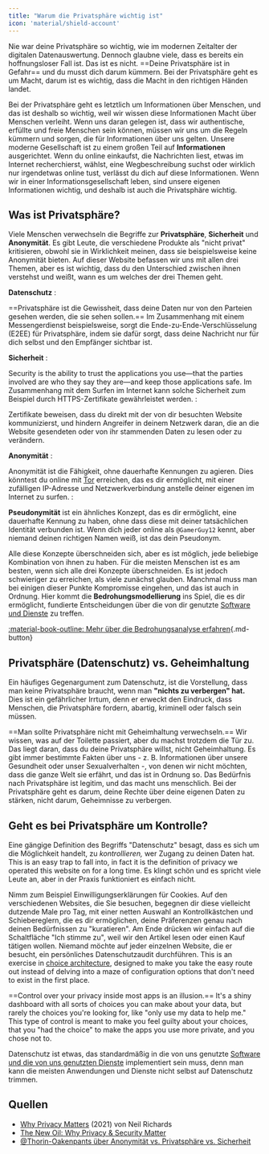 ```yaml
---
title: "Warum die Privatsphäre wichtig ist"
icon: 'material/shield-account'
---
```


Nie war deine Privatsphäre so wichtig, wie im modernen Zeitalter der digitalen Datenauswertung. Dennoch glaubne viele, dass es bereits ein hoffnungsloser Fall ist. Das ist es nicht. ==Deine Privatsphäre ist in Gefahr== und du musst dich darum kümmern. Bei der Privatsphäre geht es um Macht, darum ist es wichtig, dass die Macht in den richtigen Händen landet.

Bei der Privatsphäre geht es letztlich um Informationen über Menschen, und das ist deshalb so wichtig, weil wir wissen diese Informationen Macht über Menschen verleiht. Wenn uns daran gelegen ist, dass wir authentische, erfüllte und freie Menschen sein können, müssen wir uns um die Regeln kümmern und sorgen, die für Informationen über uns gelten. Unsere moderne Gesellschaft ist zu einem großen Teil auf **Informationen** ausgerichtet. Wenn du online einkaufst, die Nachrichten liest, etwas im Internet recherchierst, wählst, eine Wegbeschreibung suchst oder wirklich nur irgendetwas online tust, verlässt du dich auf diese Informationen. Wenn wir in einer Informationsgesellschaft leben, sind unsere eigenen Informationen wichtig, und deshalb ist auch die Privatsphäre wichtig.

## Was ist Privatsphäre?

Viele Menschen verwechseln die Begriffe zur **Privatsphäre**, **Sicherheit** und **Anonymität**. Es gibt Leute, die verschiedene Produkte als "nicht privat" kritisieren, obwohl sie in Wirklichkeit meinen, dass sie beispielsweise keine Anonymität bieten. Auf dieser Website befassen wir uns mit allen drei Themen, aber es ist wichtig, dass du den Unterschied zwischen ihnen verstehst und weißt, wann es um welches der drei Themen geht.

<!-- markdownlint-disable-next-line -->
**Datenschutz**
:

==Privatsphäre ist die Gewissheit, dass deine Daten nur von den Parteien gesehen werden, die sie sehen sollen.== Im Zusammenhang mit einem Messengerdienst beispielsweise, sorgt die Ende-zu-Ende-Verschlüsselung (E2EE) für Privatsphäre, indem sie dafür sorgt, dass deine Nachricht nur für dich selbst und den Empfänger sichtbar ist.

<!-- markdownlint-disable-next-line -->
**Sicherheit**
:

Security is the ability to trust the applications you use—that the parties involved are who they say they are—and keep those applications safe. Im Zusammenhang mit dem Surfen im Internet kann solche Sicherheit zum Beispiel durch HTTPS-Zertifikate gewährleistet werden.
:

Zertifikate beweisen, dass du direkt mit der von dir besuchten Website kommunizierst, und hindern Angreifer in deinem Netzwerk daran, die an die Website gesendeten oder von ihr stammenden Daten zu lesen oder zu verändern.

<!-- markdownlint-disable-next-line -->
**Anonymität**
:

Anonymität ist die Fähigkeit, ohne dauerhafte Kennungen zu agieren. Dies könntest du online mit [Tor](../tor.md) erreichen, das es dir ermöglicht, mit einer zufälligen IP-Adresse und Netzwerkverbindung anstelle deiner eigenen im Internet zu surfen.
:

**Pseudonymität** ist ein ähnliches Konzept, das es dir ermöglicht, eine dauerhafte Kennung zu haben, ohne dass diese mit deiner tatsächlichen Identität verbunden ist. Wenn dich jeder online als `@GamerGuy12` kennt, aber niemand deinen richtigen Namen weiß, ist das dein Pseudonym.

Alle diese Konzepte überschneiden sich, aber es ist möglich, jede beliebige Kombination von ihnen zu haben. Für die meisten Menschen ist es am besten, wenn sich alle drei Konzepte überschneiden. Es ist jedoch schwieriger zu erreichen, als viele zunächst glauben. Manchmal muss man bei einigen dieser Punkte Kompromisse eingehen, und das ist auch in Ordnung. Hier kommt die **Bedrohungsmodellierung** ins Spiel, die es dir ermöglicht, fundierte Entscheidungen über die von dir genutzte [Software und Dienste](../tools.md) zu treffen.

[:material-book-outline: Mehr über die Bedrohungsanalyse erfahren](threat-modeling.md ""){.md-button}

## Privatsphäre (Datenschutz) vs. Geheimhaltung

Ein häufiges Gegenargument zum Datenschutz, ist die Vorstellung, dass man keine Privatsphäre braucht, wenn man **"nichts zu verbergen" hat.** Dies ist ein gefährlicher Irrtum, denn er erweckt den Eindruck, dass Menschen, die Privatsphäre fordern, abartig, kriminell oder falsch sein müssen.

==Man sollte Privatsphäre nicht mit Geheimhaltung verwechseln.== Wir wissen, was auf der Toilette passiert, aber du machst trotzdem die Tür zu. Das liegt daran, dass du deine Privatsphäre willst, nicht Geheimhaltung. Es gibt immer bestimmte Fakten über uns - z. B. Informationen über unsere Gesundheit oder unser Sexualverhalten -, von denen wir nicht möchten, dass die ganze Welt sie erfährt, und das ist in Ordnung so. Das Bedürfnis nach Privatsphäre ist legitim, und das macht uns menschlich. Bei der Privatsphäre geht es darum, deine Rechte über deine eigenen Daten zu stärken, nicht darum, Geheimnisse zu verbergen.

## Geht es bei Privatsphäre um Kontrolle?

Eine gängige Definition des Begriffs "Datenschutz" besagt, dass es sich um die Möglichkeit handelt, zu *kontrollieren,* wer Zugang zu deinen Daten hat. This is an easy trap to fall into, in fact it is the definition of privacy we operated this website on for a long time. Es klingt schön und es spricht viele Leute an, aber in der Praxis funktioniert es einfach nicht.

Nimm zum Beispiel Einwilligungserklärungen für Cookies. Auf den verschiedenen Websites, die Sie besuchen, begegnen dir diese vielleicht dutzende Male pro Tag, mit einer netten Auswahl an Kontrollkästchen und Schiebereglern, die es dir ermöglichen, deine Präferenzen genau nach deinen Bedürfnissen zu "kuratieren". Am Ende drücken wir einfach auf die Schaltfläche "Ich stimme zu", weil wir den Artikel lesen oder einen Kauf tätigen wollen. Niemand möchte auf jeder einzelnen Website, die er besucht, ein persönliches Datenschutzaudit durchführen. This is an exercise in [choice architecture](https://en.wikipedia.org/wiki/Choice_architecture), designed to make you take the easy route out instead of delving into a maze of configuration options that don't need to exist in the first place.

==Control over your privacy inside most apps is an illusion.== It's a shiny dashboard with all sorts of choices you can make about your data, but rarely the choices you're looking for, like "only use my data to help me." This type of control is meant to make you feel guilty about your choices, that you "had the choice" to make the apps you use more private, and you chose not to.

Datenschutz ist etwas, das standardmäßig in die von uns genutzte [Software und die von uns genutzten Dienste](../tools.md) implementiert sein muss, denn man kann die meisten Anwendungen und Dienste nicht selbst auf Datenschutz trimmen.

## Quellen

- [Why Privacy Matters](https://amazon.com/dp/0190939044) (2021) von Neil Richards
- [The New Oil: Why Privacy & Security Matter](https://thenewoil.org/en/guides/prologue/why)
- [@Thorin-Oakenpants über Anonymität vs. Privatsphäre vs. Sicherheit](https://code.privacyguides.dev/privacyguides/privacytools.io/issues/1760#issuecomment-10452)
